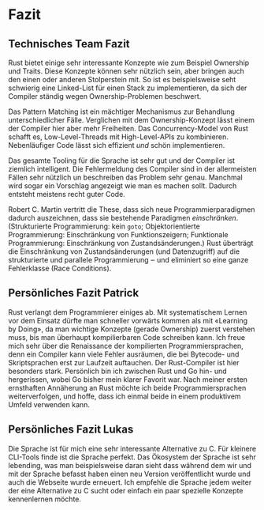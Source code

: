 # Fazit

## Technisches Team Fazit
Rust bietet einige sehr interessante Konzepte wie zum Beispiel Ownership und Traits. Diese Konzepte können sehr nützlich sein, aber bringen auch den einen oder anderen Stolperstein mit. So ist es beispielsweise seht schwierig eine Linked-List für einen Stack zu implementieren, da sich der Compiler ständig wegen Ownership-Problemen beschwert. 

Das Pattern Matching ist ein mächtiger Mechanismus zur Behandlung unterschiedlicher Fälle. Verglichen mit dem Ownership-Konzept lässt einem der Compiler hier aber mehr Freiheiten. Das Concurrency-Model von Rust schafft es, Low-Level-Threads mit High-Level-APIs zu kombinieren. Nebenläufiger Code lässt sich effizient _und_ schön implementieren.

Das gesamte Tooling für die Sprache ist sehr gut und der Compiler ist ziemlich intelligent. Die Fehlermeldung des Compiler sind in der allermeisten Fällen sehr nützlich un beschreiben das Problem sehr genau. Manchmal wird sogar ein Vorschlag angezeigt wie man es machen sollt. Dadurch entsteht meistens recht guter Code.

Robert C. Martin vertritt die These, dass sich neue Programmierparadigmen dadurch auszeichnen, dass sie bestehende Paradigmen _einschränken_. (Strukturierte Programmierung: kein `goto`; Objektorientierte Programmierung: Einschränkung von Funktionszeigern; Funktionale Programmierung: Einschränkung von Zustandsänderungen.) Rust überträgt die Einschränkung von Zustandsänderungen (und Datenzugriff) auf die strukturierte und parallele Programmierung ‒ und eliminiert so eine ganze Fehlerklasse (Race Conditions).

## Persönliches Fazit Patrick
Rust verlangt dem Programmierer einiges ab. Mit systematischem Lernen vor dem Einsatz dürfte man schneller vorwärts kommen als mit «Learning by Doing», da man wichtige Konzepte (gerade Ownership) zuerst verstehen muss, bis man überhaupt kompilierbaren Code schreiben kann. Ich freue mich sehr über die Renaissance der kompilierten Programmiersprachen, denn ein Compiler kann viele Fehler ausräumen, die bei Bytecode- und Skriptsprachen erst zur Laufzeit auftauchen. Der Rust-Compiler ist hier besonders stark. Persönlich bin ich zwischen Rust und Go hin- und hergerissen, wobei Go bisher mein klarer Favorit war. Nach meiner ersten ernsthaften Annäherung an Rust möchte ich beide Programmiersprachen weiterverfolgen, und hoffe, dass ich einmal beide in einem produktivem Umfeld verwenden kann.

## Persönliches Fazit Lukas
Die Sprache ist für mich eine sehr interessante Alternative zu C. Für kleinere CLI-Tools finde ist die Sprache perfekt. Das Ökosystem der Sprache ist sehr lebending, was man beispielsweise daran sieht dass während dem wir und mit der Sprache befasst haben einen neu Version veröffentlicht wurde und auch die Webseite wurde erneuert. Ich empfehle die Sprache jedem weiter der eine Alternative zu C sucht oder einfach ein paar spezielle Konzepte kennenlernen möchte. 

